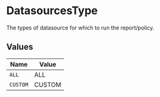 # DatasourcesType

The types of datasource for which to run the report/policy.


## Values

| Name     | Value    |
| -------- | -------- |
| `ALL`    | ALL      |
| `CUSTOM` | CUSTOM   |